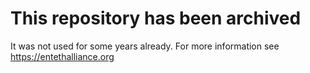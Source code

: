 # This repository has been archived

It was not used for some years already.
For more information see https://entethalliance.org
